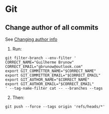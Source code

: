# Git

## Change author of all commits
See [Changing author info](https://help.github.com/articles/changing-author-info/)
1. Run:
```shell
git filter-branch --env-filter '
CORRECT_NAME="Guilherme Brunow"
CORRECT_EMAIL="gbrunow@outlook.com"
export GIT_COMMITTER_NAME="$CORRECT_NAME"
export GIT_COMMITTER_EMAIL="$CORRECT_EMAIL"
export GIT_AUTHOR_NAME="$CORRECT_NAME"
export GIT_AUTHOR_EMAIL="$CORRECT_EMAIL"
' --tag-name-filter cat -- --branches --tags
```
2. Then:
```
git push --force --tags origin 'refs/heads/*'
```
